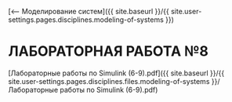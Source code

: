[⟵ Моделирование систем]({{ site.baseurl }}/{{ site.user-settings.pages.disciplines.modeling-of-systems }})

# ЛАБОРАТОРНАЯ РАБОТА №8

[Лабораторные работы по Simulink (6-9).pdf]({{ site.baseurl }}/{{ site.user-settings.pages.disciplines.files.modeling-of-systems }}/Лабораторные работы по Simulink (6-9).pdf)
